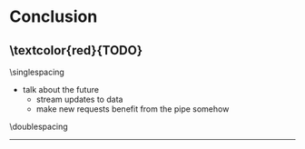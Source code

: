 # Conclusion

## \textcolor{red}{TODO}

\singlespacing

- talk about the future
	- stream updates to data
	- make new requests benefit from the pipe somehow

\doublespacing

--------------------------------
